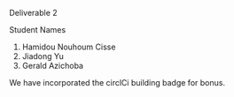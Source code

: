 Deliverable 2

Student Names
1) Hamidou Nouhoum Cisse
2) Jiadong Yu
3) Gerald Azichoba 

We have incorporated the circlCi building badge for bonus.



